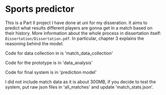 # Sports predictor

 This is a Part II project I have done at uni for my disseration.
 It aims to predict what results different players are gonna get in a match based on their history.
 More information about the whole process in dissertation itself: `Dissertation/Dissertation.pdf`.
 In particular, chapter 3 explains the reasoning behind the model.

 Code for data collection in is 'match_data_collection'
 
 Code for the prototype is in 'data_analysis'
 
 Code for final system is in 'prediction model'
 
 I did not include match data as it is about 300MB, if you decide to test the system, put raw json files in 'all_matches' and update 'match_stats.json'.
 
